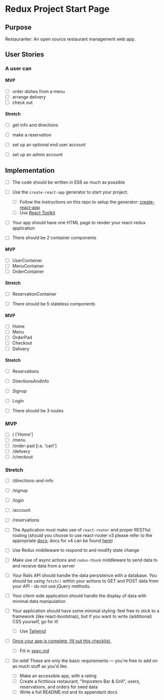 # Redux Project Start Page

## Purpose

Restauranter: An open source restaurant management web app.

## User Stories

### A user can

#### MVP

* [ ] order dishes from a menu
* [ ] arrange delivery
* [ ] check out

#### Stretch

* [ ] get info and directions
* [ ] make a reservation
* [ ] set up an optional end user account
* [ ] set up an admin account


## Implementation

* [ ] The code should be written in ES6 as much as possible

* [ ] Use the `create-react-app` generator to start your project.
  * [ ] Follow the instructions on this repo to setup the generator: [create-react-app](https://github.com/facebookincubator/create-react-app)
  * [ ] Use [React Toolkit](https://redux-toolkit.js.org/)

* [ ] Your app should have one HTML page to render your react-redux application

* [ ] There should be 2 container components

#### MVP

* [ ] UserContainer
* [ ] MenuContainer
* [ ] OrderContainer

#### Stretch

* [ ] ReservationContainer

* [ ] There should be 5 stateless components

#### MVP

* [ ] Home
* [ ] Menu
* [ ] OrderPad
* [ ] Checkout
* [ ] Delivery

#### Stretch

* [ ] Reservations
* [ ] DirectionsAndInfo
* [ ] Signup
* [ ] Login

* [ ] There should be 3 routes

### MVP

* [ ] / ['Home']
* [ ] /menu
* [ ] /order-pad [i.e. 'cart']
* [ ] /delivery
* [ ] /checkout

### Stretch

* [ ] /directions-and-info
* [ ] /signup
* [ ] /login
* [ ] /account
* [ ] /reservations

* [ ] The Application must make use of `react-router` and proper RESTful routing (should you choose to use react-router v3 please refer to the appropriate [docs](https://github.com/ReactTraining/react-router/tree/v3/docs); docs for v4 can be found [here](https://reacttraining.com/react-router/web/guides/quick-start))

* [ ] Use Redux middleware to respond to and modify state change

* [ ] Make use of async actions and `redux-thunk` middleware to send data to and receive data from a server

* [ ] Your Rails API should handle the data persistence with a database. You should be using `fetch()` within your actions to GET and POST data from your API - do not use jQuery methods.

* [ ] Your client-side application should handle the display of data with minimal data manipulation

* [ ] Your application should have some minimal styling: feel free to stick to a framework (like react-bootstrap), but if you want to write (additional) CSS yourself, go for it!
  * [ ] Use [Tailwind](https://tailwindcss.com/)

* [ ] [Once your app is complete, fill out this checklist.](https://goo.gl/forms/ULtKsxuzWomvXuTk2)
  * [ ] Fill in [spec.md](./spec.md)

* [ ] Go wild! These are only the basic requirements — you're free to add on as much stuff as you'd like.
  * [ ] Make an accessible app, with a rating
  * [ ] Create a fictitious restaurant, "Imposters Bar & Grill", users, reservations, and orders for seed data
  * [ ] Write a full README.md and its appendant docs
